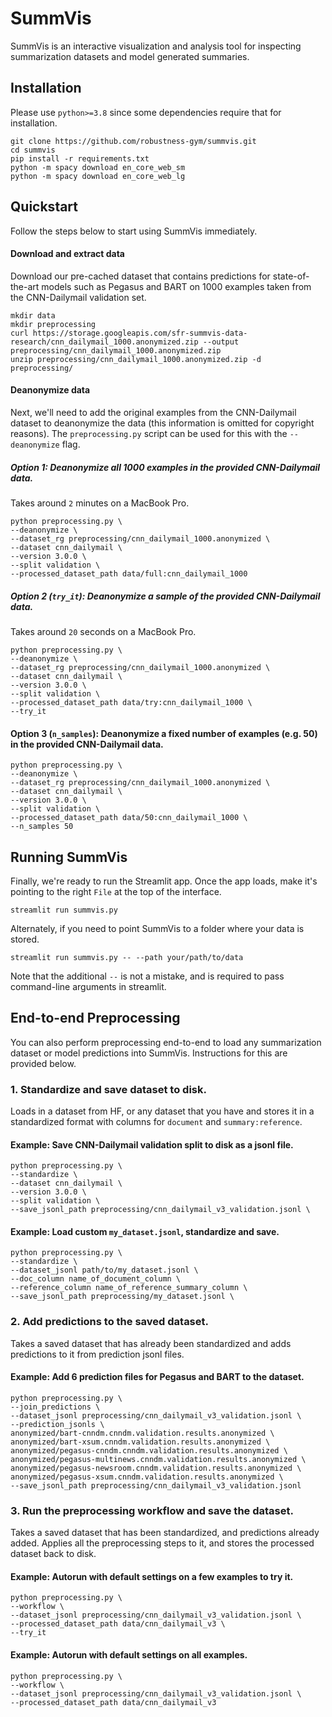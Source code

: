 # SummVis
SummVis is an interactive visualization and analysis tool for inspecting summarization datasets and model generated 
summaries.

## Installation
Please use `python>=3.8` since some dependencies require that for installation.
```shell
git clone https://github.com/robustness-gym/summvis.git
cd summvis
pip install -r requirements.txt
python -m spacy download en_core_web_sm
python -m spacy download en_core_web_lg
```

## Quickstart
Follow the steps below to start using SummVis immediately.

#### Download and extract data
Download our pre-cached dataset that contains predictions for state-of-the-art models such as Pegasus and BART on 
1000 examples taken from the CNN-Dailymail validation set.
```shell script
mkdir data
mkdir preprocessing
curl https://storage.googleapis.com/sfr-summvis-data-research/cnn_dailymail_1000.anonymized.zip --output preprocessing/cnn_dailymail_1000.anonymized.zip
unzip preprocessing/cnn_dailymail_1000.anonymized.zip -d preprocessing/
``` 

#### Deanonymize data
Next, we'll need to add the original examples from the CNN-Dailymail dataset to deanonymize the data (this information 
is omitted for copyright reasons). The `preprocessing.py` script can be used for this with the `--deanonymize` flag.

##### Option 1: Deanonymize all 1000 examples in the provided CNN-Dailymail data.
Takes around `2` minutes on a MacBook Pro.

```shell script
python preprocessing.py \
--deanonymize \
--dataset_rg preprocessing/cnn_dailymail_1000.anonymized \
--dataset cnn_dailymail \
--version 3.0.0 \
--split validation \
--processed_dataset_path data/full:cnn_dailymail_1000
```

##### Option 2 (`try_it`): Deanonymize a sample of the provided CNN-Dailymail data.
Takes around `20` seconds on a MacBook Pro.

```shell script
python preprocessing.py \
--deanonymize \
--dataset_rg preprocessing/cnn_dailymail_1000.anonymized \
--dataset cnn_dailymail \
--version 3.0.0 \
--split validation \
--processed_dataset_path data/try:cnn_dailymail_1000 \
--try_it
```

#### Option 3 (`n_samples`): Deanonymize a fixed number of examples (e.g. 50) in the provided CNN-Dailymail data.
```shell script
python preprocessing.py \
--deanonymize \
--dataset_rg preprocessing/cnn_dailymail_1000.anonymized \
--dataset cnn_dailymail \
--version 3.0.0 \
--split validation \
--processed_dataset_path data/50:cnn_dailymail_1000 \
--n_samples 50
```

## Running SummVis
Finally, we're ready to run the Streamlit app. Once the app loads, make it's pointing to the right `File` at the top
of the interface.
```shell script
streamlit run summvis.py
```
Alternately, if you need to point SummVis to a folder where your data is stored.
```shell script
streamlit run summvis.py -- --path your/path/to/data
```
Note that the additional `--` is not a mistake, and is required to pass command-line arguments in streamlit.

## End-to-end Preprocessing
You can also perform preprocessing end-to-end to load any summarization dataset or model predictions into SummVis. 
Instructions for this are provided below. 

### 1. Standardize and save dataset to disk.
Loads in a dataset from HF, or any dataset that you have and stores it in a 
standardized format with columns for `document` and `summary:reference`.  

#### Example: Save CNN-Dailymail validation split to disk as a jsonl file.
```shell script
python preprocessing.py \
--standardize \
--dataset cnn_dailymail \
--version 3.0.0 \
--split validation \
--save_jsonl_path preprocessing/cnn_dailymail_v3_validation.jsonl \
```

#### Example: Load custom `my_dataset.jsonl`, standardize and save.
```shell script
python preprocessing.py \
--standardize \
--dataset_jsonl path/to/my_dataset.jsonl \
--doc_column name_of_document_column \
--reference_column name_of_reference_summary_column \
--save_jsonl_path preprocessing/my_dataset.jsonl \
```

### 2. Add predictions to the saved dataset.
Takes a saved dataset that has already been standardized and adds predictions to it 
from prediction jsonl files. 

#### Example: Add 6 prediction files for Pegasus and BART to the dataset.
```shell script
python preprocessing.py \
--join_predictions \
--dataset_jsonl preprocessing/cnn_dailymail_v3_validation.jsonl \
--prediction_jsonls \
anonymized/bart-cnndm.cnndm.validation.results.anonymized \
anonymized/bart-xsum.cnndm.validation.results.anonymized \
anonymized/pegasus-cnndm.cnndm.validation.results.anonymized \
anonymized/pegasus-multinews.cnndm.validation.results.anonymized \
anonymized/pegasus-newsroom.cnndm.validation.results.anonymized \
anonymized/pegasus-xsum.cnndm.validation.results.anonymized \
--save_jsonl_path preprocessing/cnn_dailymail_v3_validation.jsonl
```

### 3. Run the preprocessing workflow and save the dataset.
Takes a saved dataset that has been standardized, and predictions already added. 
Applies all the preprocessing steps to it, and stores the processed dataset back to 
disk.

#### Example: Autorun with default settings on a few examples to try it.
```shell script
python preprocessing.py \
--workflow \
--dataset_jsonl preprocessing/cnn_dailymail_v3_validation.jsonl \
--processed_dataset_path data/cnn_dailymail_v3 \
--try_it
```

#### Example: Autorun with default settings on all examples.
```shell script
python preprocessing.py \
--workflow \
--dataset_jsonl preprocessing/cnn_dailymail_v3_validation.jsonl \
--processed_dataset_path data/cnn_dailymail_v3
```


